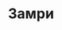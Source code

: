 ---
draft: false
slug: zamri-481c7e10
title: Замри
type: books
params:
  bookTitle: Замри
  tags:
  - contemporary
  - fiction
  - LGBTQ+
  - mental health
  - realistic fiction
  - romance
  - young adult (YA)
  cover: https://images-na.ssl-images-amazon.com/images/S/compressed.photo.goodreads.com/books/1625861151i/58523381.jpg
  isbn: '9785604629017'
  goodreads_link: https://www.goodreads.com/book/show/58523381
  authors:
  - Нина Лакур (Nina LaCour, Nina Lakur)
  publication_year: '2021'
  page_count: '288'
  short_book_description: После смерти своей лучшей подруги Ингрид Кейтлин растеряна
    и не представляет, как пережить боль утраты. Она отгородилась от родных и друзей
    и с трудом понимает, как ей возвращаться в школу в новом...
  russian_translation_status: exists
  languages:
  - Русский
  book_description: После смерти своей лучшей подруги Ингрид Кейтлин растеряна и не
    представляет, как пережить боль утраты. Она отгородилась от родных и друзей и
    с трудом понимает, как ей возвращаться в школу в новом учебном году. Но однажды
    Кейтлин находит под своей кроватью тайный дневник Ингрид, в котором та делилась
    переживаниями и чувствами в борьбе с тяжелой депрессией.
  russian_audioversion: 'no'
---